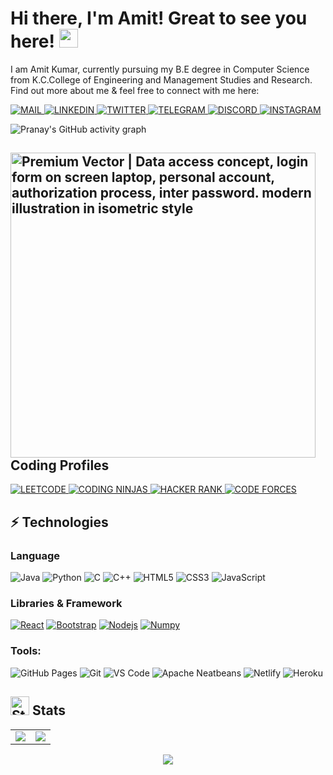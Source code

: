 # Hi there, I'm Amit! Great to see you here! <img src="https://raw.githubusercontent.com/thepranaygupta/thepranaygupta/main/src/wave.gif" width="30px">
I am Amit Kumar, currently pursuing my B.E degree in Computer Science from K.C.College of Engineering and Management Studies and Research. Find out more about me & feel free to connect with me here:
<br>

<a href="https://mail.google.com/mail/u/1/?ogbl#inbox" target="_blank">
<img alt="MAIL" src="https://img.shields.io/badge/Gmail-D14836?style=flat-square&logo=gmail&logoColor=white" >
</a>

<a href="https://www.linkedin.com/in/amit-kumar-jagmohan-prasad-74a7b21b2/" target="_blank">
<img alt="LINKEDIN" src="https://img.shields.io/badge/LinkedIn-0077B5?style=flat-square&logo=linkedin&logoColor=white">
 </a>
 
 <a href="https://twitter.com/TheAmitKumar01" target="_blank">
<img alt="TWITTER" src="https://img.shields.io/badge/Twitter-1DA1F2?style=flat-square&logo=twitter&logoColor=white">
 </a>

<a href="https://t.me/FeeDBack03" target="_blank">
<img alt="TELEGRAM" src="https://img.shields.io/badge/Telegram-2CA5E0?style=flat-square&logo=telegram&logoColor=white">
 </a>
 
<a href="https://discordapp.com/users/FeeDBack#0991" target="_blank">
<img alt="DISCORD" src="https://img.shields.io/badge/Discord-5865F2?style=flat-square&logo=discord&logoColor=white">
</a>
    
<a href="https:///www.instagram.com/amit_0_3_" target="_blank">
<img alt="INSTAGRAM" src="https://img.shields.io/badge/Instagram-E4405F?style=flat-square&logo=instagram&logoColor=white">
 </a>
<!-- [![Hashnode Badge](https://img.shields.io/badge/-Hashnode-03a57a?style=flat-square&labelColor=000000&logo=Hashnode&link=https://thepranaygupta.hashnode.dev/)](https://thepranaygupta.hashnode.dev/) -->

<!-- [![Website Badge](https://img.shields.io/badge/-Portfolio-black?style=flat-square&logo=Wordpress&logoColor=white&link=https://thepranaygupta.github.io/)](https://thepranaygupta.github.io/) -->
<!-- [![Youtube Badge](https://img.shields.io/badge/-YouTube-darkred?style=flat-square&logo=youtube&logoColor=white&link=https://www.youtube.com/channel/channel_id)](https://www.youtube.com/channel/channel_id) -->
<br>

![Pranay's GitHub activity graph](https://activity-graph.herokuapp.com/graph?username=FEEDBACK03&theme=xcode)

## <img src="https://img.freepik.com/free-vector/data-access-concept-login-form-screen-laptop-personal-account-authorization-process-inter-password-modern-illustration-isometric-style_172533-175.jpg?size=626&amp;ext=jpg" jsaction="load:XAeZkd;" jsname="HiaYvf" class="n3VNCb" alt="Premium Vector | Data access concept, login form on screen laptop, personal  account, authorization process, inter password. modern illustration in  isometric style" data-noaft="1" style="width: 30x; height: 487.709px; margin: 0px;" height="30px" > Coding Profiles

<a href="https://leetcode.com/amitnirmala322/" target="_blank">
<img alt="LEETCODE" src="https://img.shields.io/badge/-LeetCode-FFA116?style=flat-square&logo=LeetCode&logoColor=black">
</a>

<a href="https://www.codingninjas.com/codestudio/profile/c861d85f-b613-41d6-8d95-bb8dc6b01307" target="_blank">
<img alt="CODING NINJAS" src="https://img.shields.io/badge/coding%20ninjas-DD6620?style=flat-square&logo=codingninjas&logoColor=white">
</a>

<a href="https://www.hackerrank.com/amitkumar6" target="_blank">
<img alt="HACKER RANK" src="https://img.shields.io/badge/-Hackerrank-2EC866?style=flat-square&logo=HackerRank&logoColor=white">
</a>

<a href="https://codeforces.com/profile/Feedback0301" target="_blank">
<img alt="CODE FORCES" src="https://img.shields.io/badge/Codeforces-445f9d?style=flat-square&logo=Codeforces&logoColor=white">
</a>

<br>


## ⚡ Technologies

### Language

![Java](https://img.shields.io/badge/-java-E34A86?style=flat-square&logo=java)
![Python](https://img.shields.io/badge/-Python-black?style=flat-square&logo=Python)
![C](https://img.shields.io/badge/-C-00599C?style=flat-square&logo=c)
![C++](https://img.shields.io/badge/-C++-00599C?style=flat-square&logo=cplusplus)
![HTML5](https://img.shields.io/badge/-HTML5-E34F26?style=flat-square&logo=html5&logoColor=white)
![CSS3](https://img.shields.io/badge/-CSS3-1572B6?style=flat-square&logo=css3)
![JavaScript](https://img.shields.io/badge/-JavaScript-black?style=flat-square&logo=javascript)

### Libraries & Framework

[![React](https://img.shields.io/badge/-React-black?style=flat-square&logo=react)](https://reactjs.org/)
[![Bootstrap](https://img.shields.io/badge/-Bootstrap-563D7C?style=flat-square&logo=bootstrap)](https://getbootstrap.com/)
[![Nodejs](https://img.shields.io/badge/-Nodejs-black?style=flat-square&logo=Node.js)](https://nodejs.org/)<!-- ![MongoDB](https://img.shields.io/badge/MongoDB-%234ea94b.svg?logo=mongodb&logoColor=white) -->
[![Numpy](https://img.shields.io/badge/Numpy%20-%23013243.svg?logo=numpy&style=flat-square&logoColor=white)](https://numpy.org/)

### Tools:

![GitHub Pages](https://img.shields.io/badge/GitHub%20Pages-%23327FC7.svg?logo=github&style=flat-square&logoColor=white)
![Git](https://img.shields.io/badge/-Git-black?style=flat-square&logo=git)
![VS Code](https://img.shields.io/badge/-VS%20Code-007ACC?style=flat-square&logo=visual-studio-code)
![Apache Neatbeans](https://img.shields.io/badge/apache%20netbeans-1B6AC6?style=flat-square&logo=apache%20netbeans%20IDE&logoColor=white)
![Netlify](https://img.shields.io/badge/-Netlify-%2300C7B7?style=flat-square&logo=netlify&logoColor=ffffff)
![Heroku](https://img.shields.io/badge/Heroku%20-%23430098.svg?style=flat-square&logo=heroku&logoColor=white)<!-- ![DigitalOcean](https://img.shields.io/badge/-Digital%20Ocean-darkblue?style=flat-square&logo=digitalocean) -->

<!-- ![Amazon AWS](https://img.shields.io/badge/Amazon%20AWS-232F3E?style=flat-square&logo=amazon-aws)
![Microsoft Azure](https://img.shields.io/badge/Microsoft%20Azure-232F7E?style=flat-square&logo=microsoft-azure)
![Google Cloud](https://img.shields.io/badge/Google%20Cloud-black?style=flat-square&logo=google-cloud)
![Docker](https://img.shields.io/badge/-Docker-black?style=flat-square&logo=docker) -->
<!-- ![Postman](https://img.shields.io/badge/Postman-FF6C37?logo=postman&logoColor=white) -->






## <img src="https://cdn-icons-png.flaticon.com/512/1011/1011579.png" jsaction="load:XAeZkd;" jsname="HiaYvf" class="n3VNCb" alt="Statistics - Free arrows icons" data-noaft="1" style="width: 30px; height: 30px; margin: 0px;"> Stats

<table>
<tr>
<td>
<img src="https://github-readme-stats.vercel.app/api?username=FEEDBACK03&include_all_commits=true&count_private=true&show_icons=true&line_height=20&theme=tokyonight"/>
<td><img src="https://github-readme-stats.vercel.app/api/top-langs?username=FEEDBACK03&show_icons=true&locale=en&layout=compact&theme=tokyonight" />
</td>
</tr>
</table>
<p align="center">
<img align="center" src="https://github-readme-streak-stats.herokuapp.com/?user=FEEDBACK03&theme=tokyonight" />
</p>
